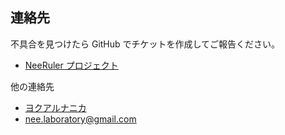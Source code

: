 ## 連絡先

不具合を見つけたら GitHub でチケットを作成してご報告ください。

* [NeeRuler プロジェクト](https://github.com/neelabo/NeeRuler)

他の連絡先

* [ヨクアルナニカ](https://yokuarunanika.blogspot.jp/)
* [nee.laboratory@gmail.com](mailto:nee.laboratory@gmail.com)


